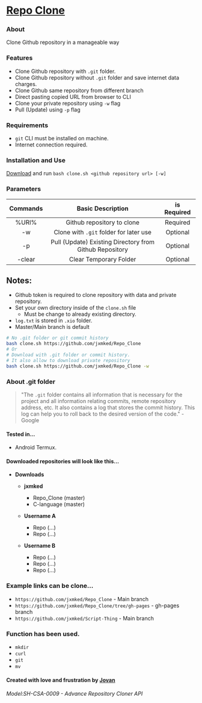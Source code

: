 # [Repo Clone](https://jxmked.github.io/Repo_Clone/)

### About
Clone Github repository in a manageable way

### Features
- Clone Github repository with `.git` folder.
- Clone Github repository without `.git` folder and save internet data charges.
- Clone Github same repository from different branch
- Direct pasting copied URL from browser to CLI
- Clone your private repository using `-w` flag
- Pull (Update) using `-p` flag

### Requirements
- `git` CLI must be installed on machine.
- Internet connection required.

### Installation and Use
[Download](https://github.com/jxmked/Repo_Clone) and run `bash clone.sh <github repository url> [-w]`

### Parameters
| Commands | Basic Description | is Required |
| :---:| :---: | :---: |
| %URl% | Github repository to clone | Required |
| -w | Clone with `.git` folder for later use | Optional |
| -p | Pull (Update) Existing Directory from Github Repository | Optional |
| -clear | Clear Temporary Folder | Optional |

## Notes:
- Github token is required to clone repository with data and private repository.
- Set your own directory inside of the `clone.sh` file
    - Must be change to already existing directory.
- `log.txt` is stored in `.xio` folder.
- Master/Main branch is default

```bash
# No .git folder or git commit history
bash clone.sh https://github.com/jxmked/Repo_Clone 
# Or
# Download with .git folder or commit history.
# It also allow to download private repository
bash clone.sh https://github.com/jxmked/Repo_Clone -w
```

### **About .git folder**
> "The `.git` folder contains all information that is necessary for the project and 
> all information relating commits, remote repository address, etc. It also contains 
> a log that stores the commit history. This log can help you to roll back to the 
> desired version of the code." - Google

#### Tested in...
- Android Termux.

#### Downloaded repositories will look like this...
- __Downloads__
    - **jxmked**
        - Repo_Clone (master)
        - C-language (master)
    
    - **Username A**
        - Repo (...)
        - Repo (...)
    
    - **Username B**
        - Repo (...)
        - Repo (...)
        - Repo (...)

### Example links can be clone...
- ```https://github.com/jxmked/Repo_Clone``` - Main branch
- ```https://github.com/jxmked/Repo_Clone/tree/gh-pages``` - gh-pages branch
- ```https://github.com/jxmked/Script-Thing``` - Main branch

### Function has been used.
- `mkdir`
- `curl`
- `git`
- `mv`

#### **Created with love and frustration** by [Jovan](https://facebook.com/deguia25)
###### Model:SH-CSA-0009 - Advance Repository Cloner API
